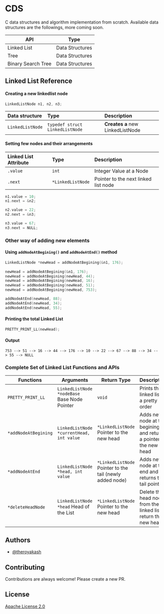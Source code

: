 # CDS

C data structures and algorithm implementation from scratch. Available data structures are the followings, more coming soon.

| API                | Type            |
|--------------------|-----------------|
| Linked List        | Data Structures |
| Tree               | Data Structures |
| Binary Search Tree | Data Structures |

## Linked List Reference

#### Creating a new linkedlist node

```C
LinkedListNode n1, n2, n3;
```

| Data structure | Type     | Description                |
| :-------- | :------- | :------------------------- |
| `LinkedListNode` | `typedef struct LinkedListNode` | **Creates a** new LinkedListNode |

#### Setting few nodes and their arrangements

| Linked List Attribute | Type     | Description                       |
| :-------- | :------- | :-------------------------------- |
| `.value`      | `int` | Integer Value at a Node |
| `.next`      | `*LinkedListNode` | Pointer to the next linked list node |

```C
n1.value = 10;
n1.next = &n2;

n2.value = 22;
n2.next = &n3;

n3.value = 67;
n3.next = NULL;
```

### Other way of adding new elements

#### Using `addNodeAtBegining()` and `addNodeAtEnd()` method
```C
LinkedListNode *newHead = addNodeAtBegining(&n1, 176);
    
newHead = addNodeAtBegining(&n1, 176);
newHead = addNodeAtBegining(newHead, 44);
newHead = addNodeAtBegining(newHead, 16);
newHead = addNodeAtBegining(newHead, 51);
newHead = addNodeAtBegining(newHead, 753);

addNodeAtEnd(newHead, 88);
addNodeAtEnd(newHead, 34);
addNodeAtEnd(newHead, 55);

```

#### Printing the total Linked List

```C
PRETTY_PRINT_LL(newHead);
```

#### Output

```text
753 --> 51 --> 16 --> 44 --> 176 --> 10 --> 22 --> 67 --> 88 --> 34 --> 55 --> NULL
```

### Complete Set of Linked List Functions and APIs


| Functions            | Arguments                                    | Return Type                                              | Description                                                         |
|----------------------|----------------------------------------------|----------------------------------------------------------|---------------------------------------------------------------------|
| `PRETTY_PRINT_LL`    | `LinkedListNode *nodeBase` Base Node Pointer | `void`                                                   | Prints the linked list in a pretty order                            |
| `*addNodeAtBegining` | `LinkedListNode *currentHead, int value`     | `*LinkedListNode` Pointer to the new head                | Adds new node at the begining and returns a pointer to the new head |
| `*addNodeAtEnd`      | `LinkedListNode *head, int value`            | `*LinkedListNode` Pointer to the tail (newly added node) | Adds new node at the end and returns the tail pointer               |
| `*deleteHeadNode`    | `LinkedListNode *head` Head of the List      | `*LinkedListNode` Pointer to the new head                | Delete the head node from the linked list, return the new head      |


## Authors

- [@theroyakash](https://www.github.com/theroyakash)

  
## Contributing

Contributions are always welcome! Please create a new PR.

  
## License

[Apache License 2.0](https://github.com/theroyakash/CDS/blob/main/LICENSE/)
